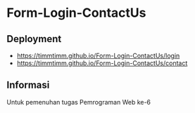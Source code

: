 # Form-Login-ContactUs

## Deployment
- https://timmtimm.github.io/Form-Login-ContactUs/login
- https://timmtimm.github.io/Form-Login-ContactUs/contact

## Informasi
Untuk pemenuhan tugas Pemrograman Web ke-6